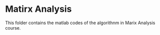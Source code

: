 # Matirx Analysis
This folder contains the matlab codes of the algorithnm in Marix Analysis course.
